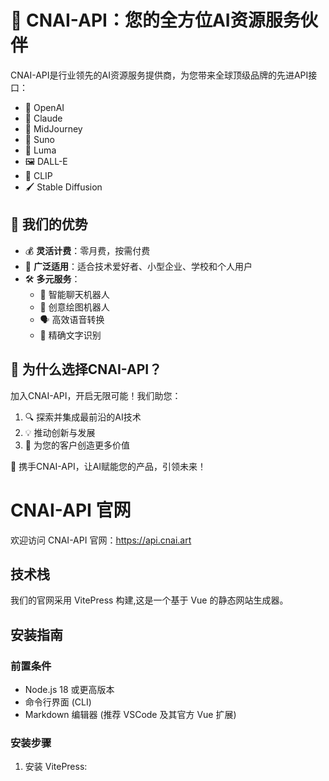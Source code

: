 # 🌟 CNAI-API：您的全方位AI资源服务伙伴

CNAI-API是行业领先的AI资源服务提供商，为您带来全球顶级品牌的先进API接口：

- 🤖 OpenAI
- 🧠 Claude
- 🎨 MidJourney
- 🎵 Suno
- 🎥 Luma
- 🖼️ DALL-E
- 📎 CLIP
- 🖌️ Stable Diffusion

## 🚀 我们的优势

- 💰 **灵活计费**：零月费，按需付费
- 🌈 **广泛适用**：适合技术爱好者、小型企业、学校和个人用户
- 🛠️ **多元服务**：
  - 💬 智能聊天机器人
  - 🎨 创意绘图机器人
  - 🗣️ 高效语音转换
  - 📝 精确文字识别

## 🤔 为什么选择CNAI-API？

加入CNAI-API，开启无限可能！我们助您：

1. 🔍 探索并集成最前沿的AI技术
2. 💡 推动创新与发展
3. 💼 为您的客户创造更多价值

🤝 携手CNAI-API，让AI赋能您的产品，引领未来！

# CNAI-API 官网

欢迎访问 CNAI-API 官网：https://api.cnai.art

## 技术栈

我们的官网采用 VitePress 构建,这是一个基于 Vue 的静态网站生成器。

## 安装指南

### 前置条件

- Node.js 18 或更高版本
- 命令行界面 (CLI) 
- Markdown 编辑器 (推荐 VSCode 及其官方 Vue 扩展)

### 安装步骤

1. 安装 VitePress: